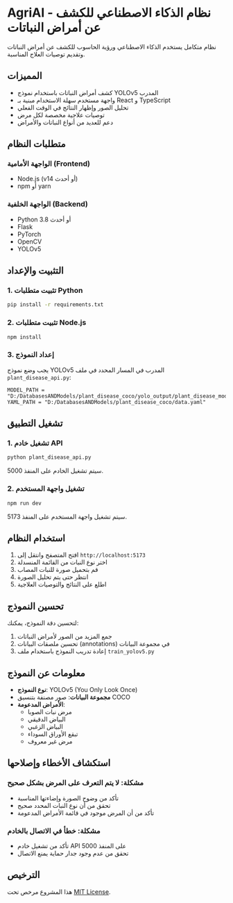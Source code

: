 # AgriAI - نظام الذكاء الاصطناعي للكشف عن أمراض النباتات

نظام متكامل يستخدم الذكاء الاصطناعي ورؤية الحاسوب للكشف عن أمراض النباتات وتقديم توصيات العلاج المناسبة.

## المميزات

- كشف أمراض النباتات باستخدام نموذج YOLOv5 المدرب
- واجهة مستخدم سهلة الاستخدام مبنية بـ React و TypeScript
- تحليل الصور وإظهار النتائج في الوقت الفعلي
- توصيات علاجية مخصصة لكل مرض
- دعم للعديد من أنواع النباتات والأمراض

## متطلبات النظام

### الواجهة الأمامية (Frontend)
- Node.js (v14 أو أحدث)
- npm أو yarn

### الواجهة الخلفية (Backend)
- Python 3.8 أو أحدث
- Flask
- PyTorch
- OpenCV
- YOLOv5

## التثبيت والإعداد

### 1. تثبيت متطلبات Python
```bash
pip install -r requirements.txt
```

### 2. تثبيت متطلبات Node.js
```bash
npm install
```

### 3. إعداد النموذج
يجب وضع نموذج YOLOv5 المدرب في المسار المحدد في ملف `plant_disease_api.py`:
```
MODEL_PATH = "D:/DatabasesANDModels/plant_disease_coco/yolo_output/plant_disease_model/weights/best.pt"
YAML_PATH = "D:/DatabasesANDModels/plant_disease_coco/data.yaml"
```

## تشغيل التطبيق

### 1. تشغيل خادم API
```bash
python plant_disease_api.py
```
سيتم تشغيل الخادم على المنفذ 5000.

### 2. تشغيل واجهة المستخدم
```bash
npm run dev
```
سيتم تشغيل واجهة المستخدم على المنفذ 5173.

## استخدام النظام

1. افتح المتصفح وانتقل إلى `http://localhost:5173`
2. اختر نوع النبات من القائمة المنسدلة
3. قم بتحميل صورة للنبات المصاب
4. انتظر حتى يتم تحليل الصورة
5. اطلع على النتائج والتوصيات العلاجية

## تحسين النموذج

لتحسين دقة النموذج، يمكنك:

1. جمع المزيد من الصور لأمراض النباتات
2. تحسين ملصقات البيانات (annotations) في مجموعة البيانات
3. إعادة تدريب النموذج باستخدام ملف `train_yolov5.py`

## معلومات عن النموذج

- **نوع النموذج**: YOLOv5 (You Only Look Once)
- **مجموعة البيانات**: صور مصنفة بتنسيق COCO
- **الأمراض المدعومة**:
  - مرض نبات الصوبا
  - البياض الدقيقي
  - البياض الزغبي
  - تبقع الأوراق السوداء
  - مرض غير معروف

## استكشاف الأخطاء وإصلاحها

### مشكلة: لا يتم التعرف على المرض بشكل صحيح
- تأكد من وضوح الصورة وإضاءتها المناسبة
- تحقق من أن نوع النبات المحدد صحيح
- تأكد من أن المرض موجود في قائمة الأمراض المدعومة

### مشكلة: خطأ في الاتصال بالخادم
- تأكد من تشغيل خادم API على المنفذ 5000
- تحقق من عدم وجود جدار حماية يمنع الاتصال

## الترخيص

هذا المشروع مرخص تحت [MIT License](LICENSE).